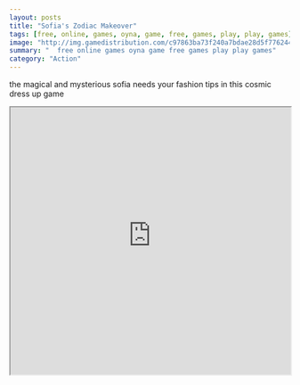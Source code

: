 ```yaml
---
layout: posts
title: "Sofia's Zodiac Makeover"
tags: [free, online, games, oyna, game, free, games, play, play, games]
image: "http://img.gamedistribution.com/c97863ba73f240a7bdae28d5f776244a.jpg"
summary: "  free online games oyna game free games play play games"
category: "Action"
---
```


the magical and mysterious sofia needs your fashion tips in this cosmic dress up game

<iframe width="100%" height="480px;" src="http://flash.gamedistribution.com?game=c97863ba73f240a7bdae28d5f776244a"></iframe>